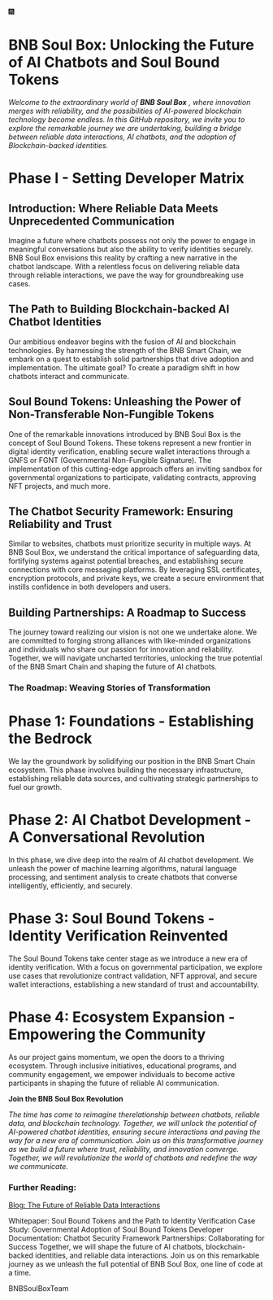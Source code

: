 :fireworks: 
# BNB Soul Box: Unlocking the Future of AI Chatbots and Soul Bound Tokens


*Welcome to the extraordinary world of **BNB Soul Box** , where innovation merges with reliability, and the possibilities of AI-powered blockchain technology become endless. In this GitHub repository, we invite you to explore the remarkable journey we are undertaking, building a bridge between reliable data interactions, AI chatbots, and the adoption of Blockchain-backed identities.*

# Phase I - Setting Developer Matrix

## Introduction: Where Reliable Data Meets Unprecedented Communication

Imagine a future where chatbots possess not only the power to engage in meaningful conversations but also the ability to verify identities securely. BNB Soul Box envisions this reality by crafting a new narrative in the chatbot landscape. With a relentless focus on delivering reliable data through reliable interactions, we pave the way for groundbreaking use cases.

## The Path to Building Blockchain-backed AI Chatbot Identities

Our ambitious endeavor begins with the fusion of AI and blockchain technologies. By harnessing the strength of the BNB Smart Chain, we embark on a quest to establish solid partnerships that drive adoption and implementation. The ultimate goal? To create a paradigm shift in how chatbots interact and communicate.

## Soul Bound Tokens: Unleashing the Power of Non-Transferable Non-Fungible Tokens

One of the remarkable innovations introduced by BNB Soul Box is the concept of Soul Bound Tokens. These tokens represent a new frontier in digital identity verification, enabling secure wallet interactions through a GNFS or FGNT (Governmental Non-Fungible Signature). The implementation of this cutting-edge approach offers an inviting sandbox for governmental organizations to participate, validating contracts, approving NFT projects, and much more.

## The Chatbot Security Framework: Ensuring Reliability and Trust

Similar to websites, chatbots must prioritize security in multiple ways. At BNB Soul Box, we understand the critical importance of safeguarding data, fortifying systems against potential breaches, and establishing secure connections with core messaging platforms. By leveraging SSL certificates, encryption protocols, and private keys, we create a secure environment that instills confidence in both developers and users.

## Building Partnerships: A Roadmap to Success

The journey toward realizing our vision is not one we undertake alone. We are committed to forging strong alliances with like-minded organizations and individuals who share our passion for innovation and reliability. Together, we will navigate uncharted territories, unlocking the true potential of the BNB Smart Chain and shaping the future of AI chatbots.

### The Roadmap: Weaving Stories of Transformation

# Phase 1: Foundations - Establishing the Bedrock

We lay the groundwork by solidifying our position in the BNB Smart Chain ecosystem. This phase involves building the necessary infrastructure, establishing reliable data sources, and cultivating strategic partnerships to fuel our growth.

# Phase 2: AI Chatbot Development - A Conversational Revolution

In this phase, we dive deep into the realm of AI chatbot development. We unleash the power of machine learning algorithms, natural language processing, and sentiment analysis to create chatbots that converse intelligently, efficiently, and securely.

# Phase 3: Soul Bound Tokens - Identity Verification Reinvented

The Soul Bound Tokens take center stage as we introduce a new era of identity verification. With a focus on governmental participation, we explore use cases that revolutionize contract validation, NFT approval, and secure wallet interactions, establishing a new standard of trust and accountability.

# Phase 4: Ecosystem Expansion - Empowering the Community

As our project gains momentum, we open the doors to a thriving ecosystem. Through inclusive initiatives, educational programs, and community engagement, we empower individuals to become active participants in shaping the future of reliable AI communication.

**Join the BNB Soul Box Revolution**

*The time has come to reimagine therelationship between chatbots, reliable data, and blockchain technology. Together, we will unlock the potential of AI-powered chatbot identities, ensuring secure interactions and paving the way for a new era of communication. Join us on this transformative journey as we build a future where trust, reliability, and innovation converge. Together, we will revolutionize the world of chatbots and redefine the way we communicate.*


### Further Reading:
[Blog: The Future of Reliable Data Interactions]()

Whitepaper: Soul Bound Tokens and the Path to Identity Verification
Case Study: Governmental Adoption of Soul Bound Tokens
Developer Documentation: Chatbot Security Framework
Partnerships: Collaborating for Success
Together, we will shape the future of AI chatbots, blockchain-backed identities, and reliable data interactions. Join us on this remarkable journey as we unleash the full potential of BNB Soul Box, one line of code at a time.


BNBSoulBoxTeam
